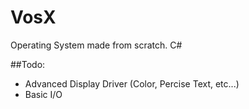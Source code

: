 # VosX
Operating System made from scratch. C#

##Todo:

- Advanced Display Driver (Color, Percise Text, etc...)
- Basic I/O
